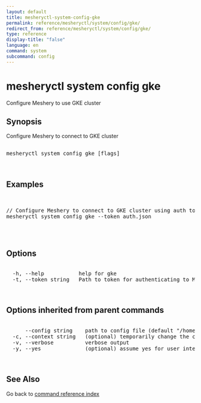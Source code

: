 ```yaml
---
layout: default
title: mesheryctl-system-config-gke
permalink: reference/mesheryctl/system/config/gke/
redirect_from: reference/mesheryctl/system/config/gke/
type: reference
display-title: "false"
language: en
command: system
subcommand: config
---
```


# mesheryctl system config gke

Configure Meshery to use GKE cluster

## Synopsis

Configure Meshery to connect to GKE cluster

<pre class='codeblock-pre'>
<div class='codeblock'>
mesheryctl system config gke [flags]

</div>
</pre> 

## Examples

<pre class='codeblock-pre'>
<div class='codeblock'>

// Configure Meshery to connect to GKE cluster using auth token
mesheryctl system config gke --token auth.json
	

</div>
</pre> 

## Options

<pre class='codeblock-pre'>
<div class='codeblock'>
  -h, --help           help for gke
  -t, --token string   Path to token for authenticating to Meshery API

</div>
</pre>

## Options inherited from parent commands

<pre class='codeblock-pre'>
<div class='codeblock'>
      --config string    path to config file (default "/home/admin-pc/.meshery/config.yaml")
  -c, --context string   (optional) temporarily change the current context.
  -v, --verbose          verbose output
  -y, --yes              (optional) assume yes for user interactive prompts.

</div>
</pre>

## See Also

Go back to [command reference index](/reference/mesheryctl/) 
